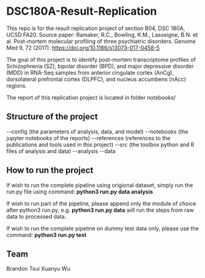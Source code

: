 # DSC180A-Result-Replication

This repo is for the result replication project of section B04, DSC 180A, UCSD FA20.
Source paper: Ramaker, R.C., Bowling, K.M., Lasseigne, B.N. et al. Post-mortem molecular profiling of three psychiatric disorders. Genome Med 9, 72 (2017). https://doi.org/10.1186/s13073-017-0458-5

The goal of this project is to identify post-mortem transcriptome profiles of Schizophrenia (SZ), bipolar disorder (BPD), and major depressive disorder (MDD) in RNA-Seq samples from anterior cingulate cortex (AnCg), dorsolateral prefrontal cortex (DLPFC), and nucleus accumbens (nAcc) regions.

The report of this replication project is located in folder notebooks/

## Structure of the project

--config (the parameters of analysis, data, and model)
--notebooks (the jupyter notebooks of the reports)
--references (references to the publications and tools used in this project)
--src (the toolbox python and R files of analysis and data)
    --analysis
    --data

## How to run the project

If wish to run the complete pipeline using origional dataset, simply run the run.py file using command: **python3 run.py data analysis**

If wish to run part of the pipeline, please append only the module of choice after python3 run.py, e.g. **python3 run.py data** will run the steps from raw data to processed data.

If wish to run the complete pipeline on dummy test data only, please use the command: **python3 run.py test**


## Team
Brandon Tsui
Xuanyu Wu